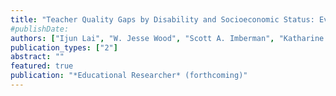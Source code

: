 ```yaml
---
title: "Teacher Quality Gaps by Disability and Socioeconomic Status: Evidence from Los Angeles"
#publishDate: 
authors: ["Ijun Lai", "W. Jesse Wood", "Scott A. Imberman", "Katharine O. Strunk", "Nathan D. Jones"]
publication_types: ["2"]
abstract: ""
featured: true
publication: "*Educational Researcher* (forthcoming)"
---
```


